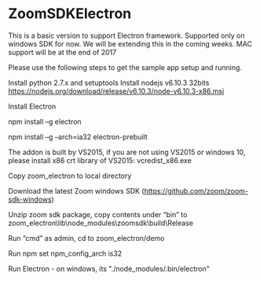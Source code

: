# ZoomSDKElectron

This is a basic version to support Electron framework. Supported only on windows SDK for now. We will be extending this in the coming weeks. MAC support will be at the end of 2017

Please use the following steps to get the sample app setup and running.

Install python 2.7.x and setuptools
Install nodejs v6.10.3 32bits
https://nodejs.org/download/release/v6.10.3/node-v6.10.3-x86.msi

Install Electron

npm install –g electron

npm install –g –arch=ia32 electron-prebuilt

The addon is built by VS2015, if you are not using VS2015 or windows 10, please install x86 crt library of VS2015: vcredist_x86.exe

Copy zoom_electron to local directory

Download the latest Zoom windows SDK (https://github.com/zoom/zoom-sdk-windows)

Unzip zoom sdk package, copy contents under “bin” to zoom_electron\lib\node_modules\zoomsdk\build\Release

Run “cmd” as admin, cd to zoom_electron/demo

Run npm set npm_config_arch is32

Run Electron - on windows, its "./node_modules/.bin/electron"
      
